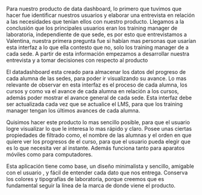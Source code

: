 Para nuestro producto de data dashboard, lo primero que tuvimos que hacer fue identificar nuestros usuarios y elaborar una entrevista en relación a las necesidades que tenían ellos con nuestro producto. Llegamos a la conclusión que los principales usuarios eran los training manager de laboratoria, independiente de que sede, es por esto que entrevistamos a Valentina, nuestra primera pregunta fue si habían mas personas que usarían esta interfaz a lo que ella contesto que no, solo los training manager de a cada sede. A partir de esta información empezamos a desarrollar nuestra entrevista y a tomar decisiones con respecto al producto

El datadashboard esta creado para almacenar los datos del progreso de cada alumna de las sedes, para poder ir visualizando su avance.  Lo mas relevante de observar en esta interfaz es el proceso de cada alumna, los cursos y como va el avance de cada alumna en relación a los cursos, además poder mostrar el avance general de cada sede. Esta interfaz debe ser actualizada cada vez que se actualice el LMS, para que los training manager tengan los últimos avances de cada alumna.

Quisimos hacer este producto lo mas sencillo posible, para que el usuario logre visualizar lo que le interesa lo mas rápido y claro. Posee unas ciertas propiedades de filtrado como, el nombre de las alumnas y el orden en que quiere ver los progresos de el curso, para que el usuario pueda elegir que es lo que necesita ver al instante. Además funciona tanto para aparatos móviles como para computadores.

Esta aplicación tiene como base, un diseño minimalista y sencillo, amigable con el usuario , y fácil de entender cada dato que nos entrega. Conserva los colores y tipografías de laboratoria, porque creemos que es fundamental seguir la línea de la marca de donde viene el producto. 
 

